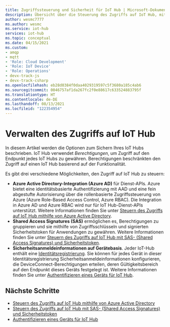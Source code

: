 ```yaml
---
title: Zugriffssteuerung und Sicherheit für IoT Hub | Microsoft-Dokumentation
description: Übersicht über die Steuerung des Zugriffs auf IoT Hub, mit Links zu ausführlichen Artikeln zur AAD-Integration und zu SAS-Optionen
author: wesmc7777
ms.author: wesmc
ms.service: iot-hub
services: iot-hub
ms.topic: conceptual
ms.date: 04/15/2021
ms.custom:
- amqp
- mqtt
- 'Role: Cloud Development'
- 'Role: IoT Device'
- 'Role: Operations'
- devx-track-js
- devx-track-csharp
ms.openlocfilehash: eb28d0384f0daa4029319597c5f3680a185c4ab6
ms.sourcegitcommit: 0046757af1da267fc2f0e88617c633524883795f
ms.translationtype: HT
ms.contentlocale: de-DE
ms.lasthandoff: 08/13/2021
ms.locfileid: "122354954"
---
```

# <a name="control-access-to-iot-hub"></a>Verwalten des Zugriffs auf IoT Hub

In diesem Artikel werden die Optionen zum Sichern Ihres IoT Hubs beschrieben. IoT Hub verwendet *Berechtigungen*, um Zugriff auf den Endpunkt jedes IoT Hubs zu gewähren. Berechtigungen beschränkten den Zugriff auf einen IoT Hub basierend auf der Funktionalität.

Es gibt drei verschiedene Möglichkeiten, den Zugriff auf IoT Hub zu steuern:

- **Azure Active Directory-Integration (Azure AD)** für Dienst-APIs. Azure bietet eine identitätsbasierte Authentifizierung mit AAD und eine fein abgestufte Autorisierung über die rollenbasierte Zugriffssteuerung von Azure (Azure Role-Based Access Control, Azure RBAC). Die Integration in Azure AD und Azure RBAC wird nur für IoT Hub-Dienst-APIs unterstützt. Weitere Informationen finden Sie unter [Steuern des Zugriffs auf IoT Hub mithilfe von Azure Active Directory](iot-hub-dev-guide-azure-ad-rbac.md).
- **Shared Access Signatures (SAS)** ermöglichen es, Berechtigungen zu gruppieren und sie mithilfe von Zugriffsschlüsseln und signierten Sicherheitstoken für Anwendungen zu gewähren. Weitere Informationen finden Sie unter [Steuern des Zugriffs auf IoT Hub mit SAS- (Shared Access Signatures) und Sicherheitstoken](iot-hub-dev-guide-sas.md). 
- **Sicherheitsanmeldeinformationen auf Gerätebasis**. Jeder IoT-Hub enthält eine [Identitätsregistrierung](iot-hub-devguide-identity-registry.md). Sie können für jedes Gerät in dieser Identitätsregistrierung Sicherheitsanmeldeinformationen konfigurieren, die DeviceConnect-Berechtigungen erteilen, deren Gültigkeitsbereich auf den Endpunkt dieses Geräts festgelegt ist. Weitere Informationen finden Sie unter [Authentifizieren eines Geräts für IoT Hub](iot-hub-dev-guide-sas.md#authenticating-a-device-to-iot-hub).

## <a name="next-steps"></a>Nächste Schritte

- [Steuern des Zugriffs auf IoT Hub mithilfe von Azure Active Directory](iot-hub-dev-guide-azure-ad-rbac.md)
- [Steuern des Zugriffs auf IoT Hub mit SAS- (Shared Access Signatures) und Sicherheitstoken](iot-hub-dev-guide-sas.md)
- [Authentifizieren eines Geräts für IoT Hub](iot-hub-dev-guide-sas.md#authenticating-a-device-to-iot-hub)
